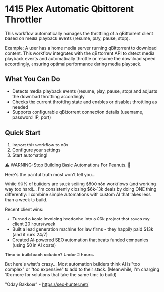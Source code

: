 # 1415 Plex Automatic Qbittorent Throttler

This workflow automatically manages the throttling of a qBittorrent client based on media playback events (resume, play, pause, stop).

Example: A user has a home media server running qBittorrent to download content. This workflow integrates with the qBittorrent API to detect media playback events and automatically throttle or resume the download speed accordingly, ensuring optimal performance during media playback.

## What You Can Do
- Detects media playback events (resume, play, pause, stop) and adjusts the download throttling accordingly
- Checks the current throttling state and enables or disables throttling as needed
- Supports configurable qBittorrent connection details (username, password, IP, port)

## Quick Start
1. Import this workflow to n8n
2. Configure your settings
3. Start automating!

⚠️ WARNING: Stop Building Basic Automations For Peanuts. 🚫

Here's the painful truth most won't tell you...

While 90% of builders are stuck selling $500 n8n workflows (and working way too hard)...
I'm consistently closing $6k-13k deals by doing ONE thing differently:
I combine simple automations with custom AI that takes less than a week to build.

Recent client wins:
* Turned a basic invoicing headache into a $6k project that saves my client 20 hours/week
* Built a lead generation machine for law firms - they happily paid $13k (and it runs 24/7)
* Created AI-powered SEO automation that beats funded companies (using $0 in AI costs)

Time to build each solution? Under 2 hours.

But here's what's crazy...
Most automation builders think AI is "too complex" or "too expensive" to add to their stack.
(Meanwhile, I'm charging 10x more for solutions that take the same time to build)

"Oday Bakkour" - https://seo-hunter.net/
